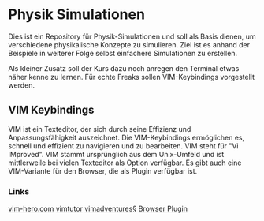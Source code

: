 # Physik Simulationen

Dies ist ein Repository für Physik-Simulationen und soll als Basis dienen, um
verschiedene physikalische Konzepte zu simulieren. Ziel ist es anhand der
Beispiele in weiterer Folge selbst einfachere Simulationen zu erstellen.

Als kleiner Zusatz soll der Kurs dazu noch anregen den Terminal etwas näher
kenne zu lernen. Für echte Freaks sollen VIM-Keybindings vorgestellt werden.

## VIM Keybindings

VIM ist ein Texteditor, der sich durch seine Effizienz und Anpassungsfähigkeit
auszeichnet. Die VIM-Keybindings ermöglichen es, schnell und effizient zu
navigieren und zu bearbeiten. VIM steht für "Vi IMproved". VIM stammt
ursprünglich aus dem Unix-Umfeld und ist mittlerweile bei vielen Texteditor als
Option verfügbar. Es gibt auch eine VIM-Variante für den Browser, die als Plugin
verfügbar ist.

### Links

[vim-hero.com](https://vim-hero.com/)
[vimtutor](https://vimschool.netlify.app/introduction/vimtutor/)
[vimadventures§](https://vim-adventures.com/)
[Browser Plugin](https://vimium.github.io/)
